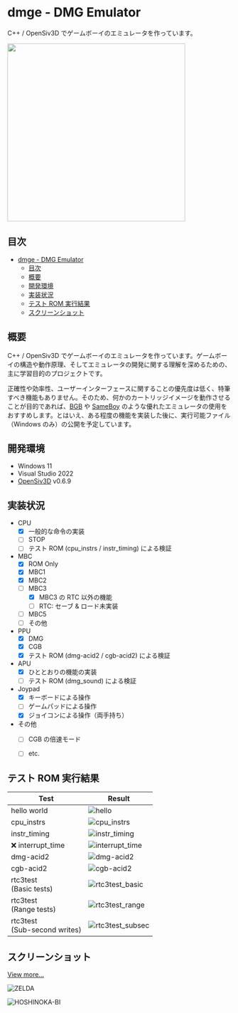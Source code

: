 # dmge - DMG Emulator

C++ / OpenSiv3D でゲームボーイのエミュレータを作っています。

<img src="screenshot/top.png" width="400">

## 目次

- [dmge - DMG Emulator](#dmge---dmg-emulator)
  - [目次](#目次)
  - [概要](#概要)
  - [開発環境](#開発環境)
  - [実装状況](#実装状況)
  - [テスト ROM 実行結果](#テスト-rom-実行結果)
  - [スクリーンショット](#スクリーンショット)


## 概要
C++ / OpenSiv3D でゲームボーイのエミュレータを作っています。ゲームボーイの構造や動作原理、そしてエミュレータの開発に関する理解を深めるための、主に学習目的のプロジェクトです。

正確性や効率性、ユーザーインターフェースに関することの優先度は低く、特筆すべき機能もありません。そのため、何かのカートリッジイメージを動作させることが目的であれば、[BGB](https://bgb.bircd.org/) や [SameBoy](https://sameboy.github.io/) のような優れたエミュレータの使用をおすすめします。とはいえ、ある程度の機能を実装した後に、実行可能ファイル（Windows のみ）の公開を予定しています。


## 開発環境

- Windows 11
- Visual Studio 2022
- [OpenSiv3D](https://github.com/Siv3D/OpenSiv3D) v0.6.9


## 実装状況

- CPU
  - [x] 一般的な命令の実装
  - [ ] STOP
  - [ ] テスト ROM (cpu_instrs / instr_timing) による検証
- MBC
  - [x] ROM Only
  - [x] MBC1
  - [x] MBC2
  - [ ] MBC3
    - [x] MBC3 の RTC 以外の機能
    - [ ] RTC: セーブ & ロード未実装
  - [ ] MBC5
  - [ ] その他
- PPU
  - [x] DMG
  - [x] CGB
  - [x] テスト ROM (dmg-acid2 / cgb-acid2) による検証
- APU
  - [x] ひととおりの機能の実装
  - [ ] テスト ROM (dmg_sound) による検証
- Joypad
  - [x] キーボードによる操作
  - [ ] ゲームパッドによる操作
  - [x] ジョイコンによる操作（両手持ち）
- その他
  - [ ] CGB の倍速モード
  - [ ] etc.


## テスト ROM 実行結果

|Test|Result|
|---|---|
|hello world|![hello](screenshot/test_result/hello.png)|
|cpu_instrs|![cpu_instrs](screenshot/test_result/cpu_instrs.png)|
|instr_timing|![instr_timing](screenshot/test_result/instr_timing.png)|
|❌ interrupt_time|![interrupt_time](screenshot/test_result/interrupt_time.png)|
|dmg-acid2|![dmg-acid2](screenshot/test_result/dmg-acid2.png)|
|cgb-acid2|![cgb-acid2](screenshot/test_result/cgb-acid2.png)|
|rtc3test<br>(Basic tests)|![rtc3test_basic](screenshot/test_result/rtc3test_basic.png)|
|rtc3test<br>(Range tests)|![rtc3test_range](screenshot/test_result/rtc3test_range.png)|
|rtc3test<br>(Sub-second writes)|![rtc3test_subsec](screenshot/test_result/rtc3test_subsec.png)|


## スクリーンショット

[View more...](screenshot.md)

![ZELDA](screenshot/zelda.png)

![HOSHINOKA-BI](screenshot/hoshinok.png)
